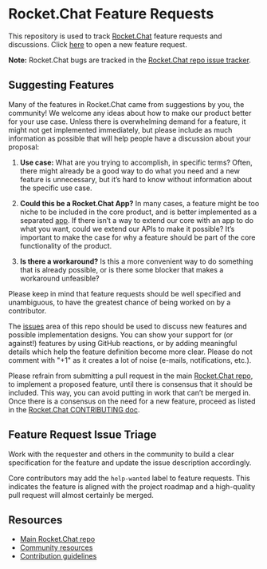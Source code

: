 # Rocket.Chat Feature Requests

This repository is used to track [Rocket.Chat](https://github.com/RocketChat/Rocket.Chat) feature requests and discussions. Click [here](https://github.com/RocketChat/feature-requests/issues/new?template=feature_request.md) to open a new feature request.

**Note:** Rocket.Chat bugs are tracked in the [Rocket.Chat repo issue tracker](https://github.com/RocketChat/Rocket.Chat/issues).

## Suggesting Features

Many of the features in Rocket.Chat came from suggestions by you, the community! We welcome any ideas about how to make our product better for your use case. Unless there is overwhelming demand for a feature, it might not get implemented immediately, but please include as much information as possible that will help people have a discussion about your proposal:

1. **Use case:** What are you trying to accomplish, in specific terms? Often, there might already be a good way to do what you need and a new feature is unnecessary, but it’s hard to know without information about the specific use case.

2. **Could this be a Rocket.Chat App?** In many cases, a feature might be too niche to be included in the core product, and is better implemented as a separated [app](https://github.com/RocketChat/Rocket.Chat.Apps-engine). If there isn’t a way to extend our core with an app to do what you want, could we extend our APIs to make it possible? It’s important to make the case for why a feature should be part of the core functionality of the product.

3. **Is there a workaround?** Is this a more convenient way to do something that is already possible, or is there some blocker that makes a workaround unfeasible?

Please keep in mind that feature requests should be well specified and unambiguous, to have the greatest chance of being worked on by a contributor.

The [issues](https://github.com/RocketChat/feature-requests/issues/) area of this repo should be used to discuss new features and possible implementation designs. You can show your support for (or against!) features by using GitHub reactions, or by adding meaningful details which help the feature definition become more clear. Please do not comment with "+1" as it creates a lot of noise (e-mails, notifications, etc.).

Please refrain from submitting a pull request in the main [Rocket.Chat repo](https://github.com/RocketChat/Rocket.Chat), to implement a proposed feature, until there is consensus that it should be included. This way, you can avoid putting in work that can’t be merged in. Once there is a consensus on the need for a new feature, proceed as listed in the [Rocket.Chat CONTRIBUTING doc](https://rocket.chat/docs/contributing/).

## Feature Request Issue Triage

Work with the requester and others in the community to build a clear specification for the feature and update the issue description accordingly.

Core contributors may add the `help-wanted` label to feature requests. This indicates the feature is aligned with the project roadmap and a high-quality pull request will almost certainly be merged.

## Resources

- [Main Rocket.Chat repo](https://github.com/RocketChat/Rocket.Chat)
- [Community resources](https://rocket.chat/community)
- [Contribution guidelines](https://rocket.chat/docs/contributing/)
